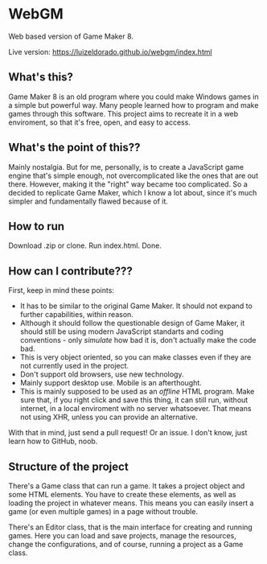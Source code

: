 # WebGM

Web based version of Game Maker 8.

Live version: https://luizeldorado.github.io/webgm/index.html

## What's this?

Game Maker 8 is an old program where you could make Windows games in a simple but powerful way. Many people learned how to program and make games through this software. This project aims to recreate it in a web enviroment, so that it's free, open, and easy to access.

## What's the point of this??

Mainly nostalgia. But for me, personally, is to create a JavaScript game engine that's simple enough, not overcomplicated like the ones that are out there. However, making it the "right" way became too complicated. So a decided to replicate Game Maker, which I know a lot about, since it's much simpler and fundamentally flawed because of it.

## How to run

Download .zip or clone. Run index.html. Done.

## How can I contribute???

First, keep in mind these points:

* It has to be similar to the original Game Maker. It should not expand to further capabilities, within reason.
* Although it should follow the questionable design of Game Maker, it should still be using modern JavaScript standarts and coding conventions - only *simulate* how bad it is, don't actually make the code bad.
* This is very object oriented, so you can make classes even if they are not currently used in the project.
* Don't support old browsers, use new technology.
* Mainly support desktop use. Mobile is an afterthought.
* This is mainly supposed to be used as an *offline* HTML program. Make sure that, if you right click and save this thing, it can still run, without internet, in a local enviroment with no server whatsoever. That means not using XHR, unless you can provide an alternative.

With that in mind, just send a pull request! Or an issue. I don't know, just learn how to GitHub, noob.

## Structure of the project

There's a Game class that can run a game. It takes a project object and some HTML elements. You have to create these elements, as well as loading the project in whatever means. This means you can easily insert a game (or even multiple games) in a page without trouble.

There's an Editor class, that is the main interface for creating and running games. Here you can load and save projects, manage the resources, change the configurations, and of course, running a project as a Game class.